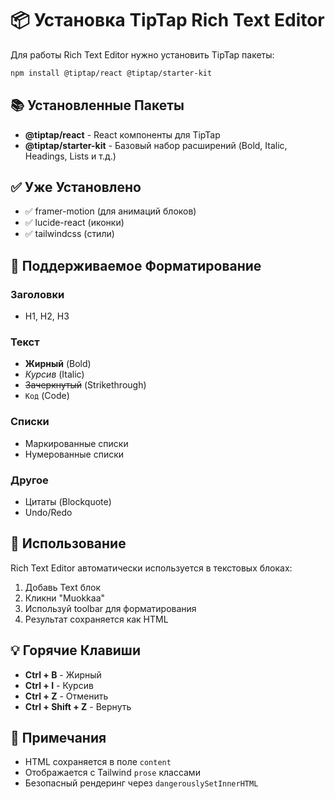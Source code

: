 # 📦 Установка TipTap Rich Text Editor

Для работы Rich Text Editor нужно установить TipTap пакеты:

```bash
npm install @tiptap/react @tiptap/starter-kit
```

## 📚 Установленные Пакеты

- **@tiptap/react** - React компоненты для TipTap
- **@tiptap/starter-kit** - Базовый набор расширений (Bold, Italic, Headings, Lists и т.д.)

## ✅ Уже Установлено

- ✅ framer-motion (для анимаций блоков)
- ✅ lucide-react (иконки)
- ✅ tailwindcss (стили)

## 🎨 Поддерживаемое Форматирование

### Заголовки
- H1, H2, H3

### Текст
- **Жирный** (Bold)
- *Курсив* (Italic)
- ~~Зачеркнутый~~ (Strikethrough)
- `Код` (Code)

### Списки
- Маркированные списки
- Нумерованные списки

### Другое
- Цитаты (Blockquote)
- Undo/Redo

## 🚀 Использование

Rich Text Editor автоматически используется в текстовых блоках:

1. Добавь Text блок
2. Кликни "Muokkaa"
3. Используй toolbar для форматирования
4. Результат сохраняется как HTML

## 💡 Горячие Клавиши

- **Ctrl + B** - Жирный
- **Ctrl + I** - Курсив
- **Ctrl + Z** - Отменить
- **Ctrl + Shift + Z** - Вернуть

## 📝 Примечания

- HTML сохраняется в поле `content`
- Отображается с Tailwind `prose` классами
- Безопасный рендеринг через `dangerouslySetInnerHTML`
